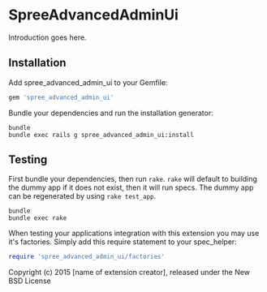 SpreeAdvancedAdminUi
====================

Introduction goes here.

Installation
------------

Add spree_advanced_admin_ui to your Gemfile:

```ruby
gem 'spree_advanced_admin_ui'
```

Bundle your dependencies and run the installation generator:

```shell
bundle
bundle exec rails g spree_advanced_admin_ui:install
```

Testing
-------

First bundle your dependencies, then run `rake`. `rake` will default to building the dummy app if it does not exist, then it will run specs. The dummy app can be regenerated by using `rake test_app`.

```shell
bundle
bundle exec rake
```

When testing your applications integration with this extension you may use it's factories.
Simply add this require statement to your spec_helper:

```ruby
require 'spree_advanced_admin_ui/factories'
```

Copyright (c) 2015 [name of extension creator], released under the New BSD License
